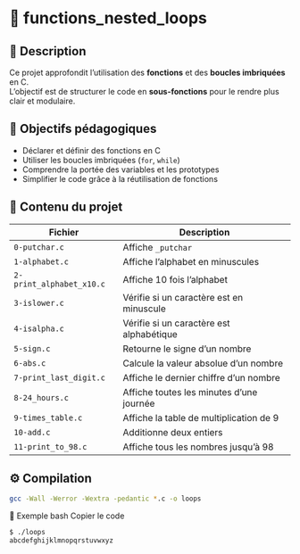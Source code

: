 # 🔁 functions_nested_loops

## 📘 Description  
Ce projet approfondit l’utilisation des **fonctions** et des **boucles imbriquées** en C.  
L’objectif est de structurer le code en **sous-fonctions** pour le rendre plus clair et modulaire.

## 🎯 Objectifs pédagogiques  
- Déclarer et définir des fonctions en C  
- Utiliser les boucles imbriquées (`for`, `while`)  
- Comprendre la portée des variables et les prototypes  
- Simplifier le code grâce à la réutilisation de fonctions  

## 📂 Contenu du projet  

| Fichier | Description |
|----------|-------------|
| `0-putchar.c` | Affiche `_putchar` |
| `1-alphabet.c` | Affiche l’alphabet en minuscules |
| `2-print_alphabet_x10.c` | Affiche 10 fois l’alphabet |
| `3-islower.c` | Vérifie si un caractère est en minuscule |
| `4-isalpha.c` | Vérifie si un caractère est alphabétique |
| `5-sign.c` | Retourne le signe d’un nombre |
| `6-abs.c` | Calcule la valeur absolue d’un nombre |
| `7-print_last_digit.c` | Affiche le dernier chiffre d’un nombre |
| `8-24_hours.c` | Affiche toutes les minutes d’une journée |
| `9-times_table.c` | Affiche la table de multiplication de 9 |
| `10-add.c` | Additionne deux entiers |
| `11-print_to_98.c` | Affiche tous les nombres jusqu’à 98 |

## ⚙️ Compilation  
```bash
gcc -Wall -Werror -Wextra -pedantic *.c -o loops
```
🧠 Exemple
bash
Copier le code
```bash
$ ./loops
abcdefghijklmnopqrstuvwxyz
```
